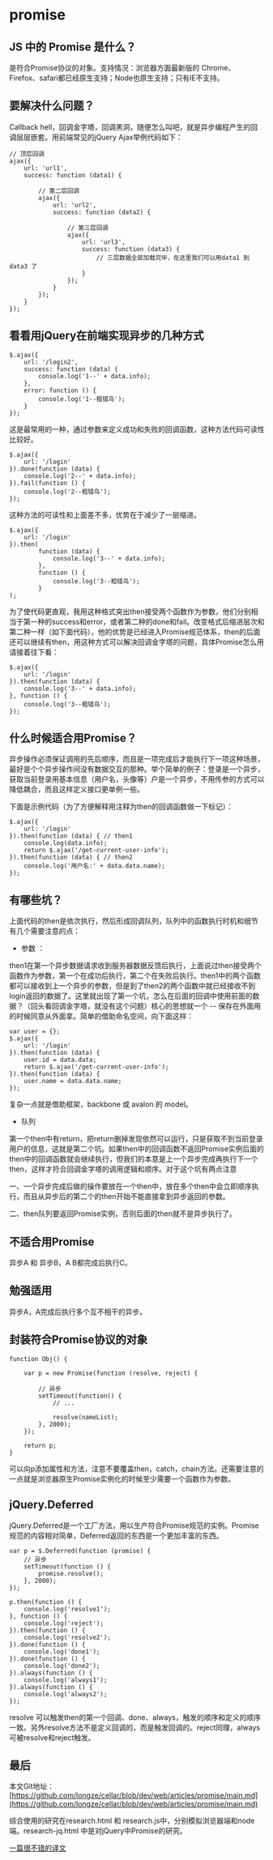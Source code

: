 # promise

## JS 中的 Promise 是什么？

是符合Promise协议的对象。支持情况：浏览器方面最新版的 Chrome、Firefox、safari都已经原生支持；Node也原生支持；只有IE不支持。

## 要解决什么问题？ 

Callback hell，回调金字塔，回调黑洞，随便怎么叫吧，就是异步编程产生的回调层层嵌套。用前端常见的jQuery Ajax举例代码如下：

    // 顶层回调
    ajax({
        url: 'url1',
        success: function (data1) {
        
            // 第二层回调
            ajax({
                url: 'url2',
                success: function (data2) {
                
                    // 第三层回调
                    ajax({
                        url: 'url3',
                        success: function (data3) {
                            // 三层数据全部加载完毕，在这里我们可以用data1 到 data3 了
                        }
                    });
                }
            });
        }
    });

## 看看用jQuery在前端实现异步的几种方式

    $.ajax({
        url: '/login2',
        success: function (data) {
            console.log('1--' + data.info);
        },
        error: function () {
            console.log('1--粗错鸟');
        }
    });
    
这是最常用的一种，通过参数来定义成功和失败的回调函数，这种方法代码可读性比较好。

    $.ajax({
        url: '/login'
    }).done(function (data) {
        console.log('2--' + data.info);
    }).fail(function () {
        console.log('2--粗错鸟');
    });

这种方法的可读性和上面差不多，优势在于减少了一层缩进。

    $.ajax({
        url: '/login'
    }).then(
            function (data) {
                console.log('3--' + data.info);
            },
            function () {
                console.log('3--粗错鸟');
            }
    );
    
为了使代码更直观，我用这种格式突出then接受两个函数作为参数，他们分别相当于第一种的success和error，或者第二种的done和fail。改变格式后缩进层次和第二种一样（如下面代码），他的优势是已经进入Promise规范体系，then的后面还可以继续有then，用这种方式可以解决回调金字塔的问题，具体Promise怎么用请接着往下看：

    $.ajax({
        url: '/login'
    }).then(function (data) {
        console.log('3--' + data.info);
    }, function () {
        console.log('3--粗错鸟');
    });
    
## 什么时候适合用Promise？

异步操作必须保证调用的先后顺序，而且是一项完成后才能执行下一项这种场景，最好是个个异步操作间没有数据交互的那种。举个简单的例子：登录是一个异步，获取当前登录用基本信息（用户名，头像等）户是一个异步，不用传参的方式可以降低耦合，而且这样定义接口更单例一些。

下面是示例代码（为了方便解释用注释为then的回调函数做一下标记）：

    $.ajax({
        url: '/login'
    }).then(function (data) { // then1
        console.log(data.info);
        return $.ajax('/get-current-user-info');
    }).then(function (data) { // then2
        console.log('用户名:' + data.data.name);
    });

## 有哪些坑？

上面代码的then是依次执行，然后形成回调队列，队列中的函数执行时机和细节有几个需要注意的点：

 - 参数 ：

then1在第一个异步数据请求收到服务器数据反馈后执行，上面说过then接受两个函数作为参数，第一个在成功后执行，第二个在失败后执行。then1中的两个函数都可以接收到上一个异步的参数，但是到了then2的两个函数中就已经接收不到login返回的数据了。这里就出现了第一个坑，怎么在后面的回调中使用前面的数据？（回头看回调金字塔，就没有这个问题）核心的思想就一个 -- 保存在外面用的时候同意从外面拿。简单的借助命名空间，向下面这样：

    var user = {};
    $.ajax({
        url: '/login'
    }).then(function (data) {
        user.id = data.data;
        return $.ajax('/get-current-user-info');
    }).then(function (data) {
        user.name = data.data.name;
    });

复杂一点就是借助框架，backbone 或 avalon 的 model。

 - 队列
 
第一个then中有return，把return删掉发现依然可以运行，只是获取不到当前登录用户的信息，这就是第二个坑。如果then中的回调函数不返回Promise实例后面的then中的回调函数就会继续执行，但我们的本意是上一个异步完成再执行下一个then，这样才符合回调金字塔的调用逻辑和顺序。对于这个坑有两点注意

一、一个异步完成后做的操作要放在一个then中，放在多个then中会立即顺序执行，而且从异步后的第二个的then开始不能直接拿到异步返回的参数。

二、then队列要返回Promise实例，否则后面的then就不是异步执行了。

## 不适合用Promise

异步A 和 异步B，A B都完成后执行C。

## 勉强适用

异步A，A完成后执行多个互不相干的异步。

## 封装符合Promise协议的对象

    function Obj() {
    
        var p = new Promise(function (resolve, reject) {
            
            // 异步
            setTimeout(function() {
                // ...

                resolve(nameList);
            }, 2000);
        });

        return p;
    }

可以向p添加属性和方法，注意不要覆盖then，catch，chain方法。还需要注意的一点就是浏览器原生Promise实例化的时候至少需要一个函数作为参数。

## jQuery.Deferred

jQuery.Deferred是一个工厂方法，用以生产符合Promise规范的实例。Promise规范的内容相对简单，Deferred返回的东西是一个更加丰富的东西。

    var p = $.Deferred(function (promise) {
        // 异步
        setTimeout(function () {
            promise.resolve();
        }, 2000);
    });
    
    p.then(function () {
        console.log('resolve1');
    }, function () {
        console.log('reject');
    }).then(function () {
        console.log('resolve2');
    }).done(function () {
        console.log('done1');
    }).done(function () {
        console.log('done2');
    }).always(function () {
        console.log('always1');
    }).always(function () {
        console.log('always2');
    });

resolve 可以触发then的第一个回调、done、always，触发的顺序和定义的顺序一致。另外resolve方法不是定义回调的，而是触发回调的。reject同理，always可被resolve和reject触发。

## 最后

本文Git地址：[https://github.com/longze/cellar/blob/dev/web/articles/promise/main.md](https://github.com/longze/cellar/blob/dev/web/articles/promise/main.md)

综合使用的研究在research.html 和 research.js中，分别模拟浏览器端和node端。research-jq.html 中是对jQuery中Promise的研究。

[一篇很不错的译文](http://fex.baidu.com/blog/2015/07/we-have-a-problem-with-promises/)